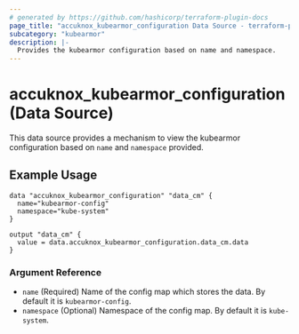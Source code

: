 ```yaml
---
# generated by https://github.com/hashicorp/terraform-plugin-docs
page_title: "accuknox_kubearmor_configuration Data Source - terraform-provider-accuknox"
subcategory: "kubearmor"
description: |-
  Provides the kubearmor configuration based on name and namespace.
---
```


# accuknox_kubearmor_configuration (Data Source)

This data source provides a mechanism to view the kubearmor configuration based on `name` and `namespace` provided.

## Example Usage

```
data "accuknox_kubearmor_configuration" "data_cm" {
  name="kubearmor-config"
  namespace="kube-system"
}

output "data_cm" {
  value = data.accuknox_kubearmor_configuration.data_cm.data
}
```
### Argument Reference

- `name` (Required) Name of the config map which stores the data. By default it is `kubearmor-config`.
- `namespace` (Optional) Namespace of the config map. By default it is `kube-system`.
